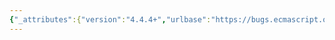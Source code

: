 ```yaml
---
{"_attributes":{"version":"4.4.4+","urlbase":"https://bugs.ecmascript.org/","maintainer":"dherman@mozilla.com"},"bug":{"bug_id":4016,"creation_ts":"2015-02-19 22:27:00 -0800","short_desc":"13.6.4.1: terminals in italic monospace","delta_ts":"2015-03-04 18:58:13 -0800","product":"Draft for 6th Edition","component":"editorial issue","version":"Rev 34: February 20, 2015 Release Candidate 1","rep_platform":"All","op_sys":"All","bug_status":"RESOLVED","resolution":"FIXED","priority":"Normal","bug_severity":"normal","everconfirmed":true,"reporter":{"uid":"jmdyck","name":"Michael Dyck"},"assigned_to":{"uid":"allen","name":"Allen Wirfs-Brock"},"long_desc":[{"commentid":13177,"comment_count":0,"who":{"uid":"jmdyck","name":"Michael Dyck"},"bug_when":"2015-02-19 22:27:28 -0800","thetext":"In 13.6.4.1 \"Static Semantics: Early Errors\",\nin all the productions,\nthe terminal symbols are presented in an italic monospace font.\n\nThey should be in an upright monospace font."},{"commentid":13317,"comment_count":1,"who":{"uid":"allen","name":"Allen Wirfs-Brock"},"bug_when":"2015-02-24 14:12:49 -0800","thetext":"fixed in rev35 editor's draft"},{"commentid":13485,"comment_count":2,"who":{"uid":"allen","name":"Allen Wirfs-Brock"},"bug_when":"2015-03-04 18:58:13 -0800","thetext":"fixed in rev35"}]}}
---
```

